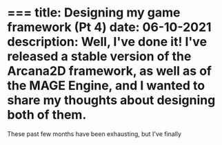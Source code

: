===
title: Designing my game framework (Pt 4)
date: 06-10-2021
description: Well, I've done it! I've released a stable version of the Arcana2D framework, as well as of the MAGE Engine, and I wanted to share my thoughts about designing both of them.
===
These past few months have been exhausting, but I've finally